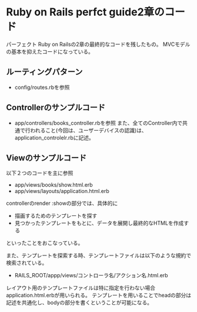 # Ruby on Rails perfct guide2章のコード
パーフェクト Ruby on Railsの2章の最終的なコードを残したもの。
MVCモデルの基本を抑えたコードになっている。
## ルーティングパターン
- config/routes.rbを参照
## Controllerのサンプルコード
- app/controllers/books_controller.rbを参照
また、全てのController内で共通で行われること(今回は、ユーザーデバイスの認識)は、application_controlelr.rbに記述。

## Viewのサンプルコード
以下２つのコードを主に参照
- app/views/books/show.html.erb
- app/views/layouts/application.html.erb

controllerのrender :showの部分では、具体的に
- 描画するためのテンプレートを探す
- 見つかったテンプレートをもとに、データを展開し最終的なHTMLを作成する

といったことをおこなっている。

また、テンプレートを探索する時、テンプレートファイルは以下のような規約で検索されている。
- RAILS_ROOT/appp/views/コントローラ名/アクション名.html.erb

レイアウト用のテンプレートファイルは特に指定を行わない場合application.html.erbが用いられる。
テンプレートを用いることでheadの部分は記述を共通化し、bodyの部分を書くということが可能になる。
